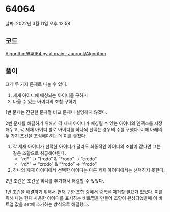 # 64064

날짜: 2022년 3월 11일 오후 12:58

## 코드

[Algorithm/64064.py at main · Junroot/Algorithm](https://github.com/Junroot/Algorithm/blob/main/programmers/64064.py)

## 풀이

크게 두 가지 문제로 나눌 수 있다.

1. 제재 아이디에 매칭되는 아이디들 구하기
2. 나올 수 있는 아이디의 조합 구하기

1번 문제는 간단한 문자열 비교 문제니 설명하지 않겠다.

2번 문제를 해결하기 위해서 각 제재 아이디가 매칭될 수 있는 아이디의 인덱스를 저장해두고, 각 제재 아이디 별로 아이디를 하나씩 선택는 경우의 수를 구했다. 이때 아래의 두 가지 조건을 조심해야되는데 이를 놓쳤다.

1. 각 제재 아이디가 선택한 아이디가 달라도 최종적인 아이디의 조합이 같다면 그는 같은 조합으로 취급해야된다.
    - “*r*d*” → “frodo” & “*rodo” → “crodo”
    - “*r*d*” → “crodo” & “*rodo” → “frodo”
2. 하나의 제재 아이디에서 선택한 아이디는 다른 제재 아이디에서는 선택하지 못한다.

2번 조건은 조건문 하나를 추가해서 해결할 수 있었다.

1번 조건을 해결하기 위해서 현재 구한 조합 중에서 중복을 제거할 필요가 있었다. 이를 위해 나는 현재 사용한 아이디를 표시하는 비트맵을 만들어 조합이 완성되었을때 이 비트맵 값을 set에 추가하는 방식으로 해결했다.